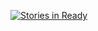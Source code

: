 [![Stories in Ready](https://badge.waffle.io/g3org3/kix-restaurantes.png?label=ready&title=Ready)](http://waffle.io/g3org3/kix-restaurantes)
